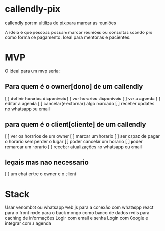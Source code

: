 # callendly-pix
callendly porém ultiliza de pix para marcar as reuniões

A ideia é que pessoas possam marcar reuniões ou consultas usando pix como forma de pagamento. Ideal para mentorias e pacientes.

# MVP
O ideal para um mvp seria:

## Para quem é o owner[dono] de um callendly
[ ] definir horarios disponiveis
[ ] ver horarios disponiveis
[ ] ver a agenda
[ ] editar a agenda
[ ] cancelar(e extornar) algo marcado
[ ] receber updates no whatsapp ou email

## para quem é o client[cliente] de um callendly
[ ] ver os horarios de um owner
[ ] marcar um horario
[ ] ser capaz de pagar o horario sem perder o lugar
[ ] poder cancelar um horario
[ ] poder remarcar um horario
[ ] receber atualizações no whatsapp ou email


## legais mas nao necessario
[ ] um chat entre o owner e o client

# Stack
Usar venombot ou whatsapp web js para a conexão com whataspp
react para o front
node para o back
mongo como banco de dados
redis para caching de informações 
Login com email e senha
Login com Google e integrar com a agenda